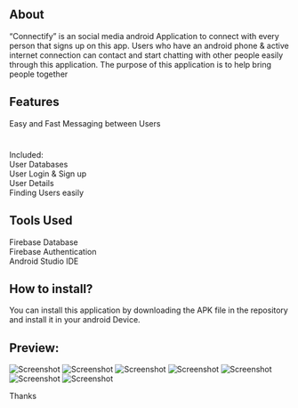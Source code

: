 ## About
“Connectify” is an social media android Application to connect with every person that signs up on this app. Users who have an android phone & active internet connection can contact and start chatting with other people easily through this application. The purpose of this application is to help bring people together 

## Features
Easy and Fast Messaging between Users 
#
Included: <br/>
User Databases <br/>
User Login & Sign up <br/>
User Details <br/>
Finding Users easily <br/>
## Tools Used
Firebase Database <br/>
Firebase Authentication <br/>
Android Studio IDE <br/>

## How to install?
You can install this application by downloading the APK file in the repository and install it in your android Device.


## Preview:
![Screenshot](ConnectifyApp1.PNG) 
![Screenshot](ConnectifyApp2.PNG) 
![Screenshot](ConnectifyApp3.PNG) 
![Screenshot](ConnectifyApp4.PNG) 
![Screenshot](ConnectifyApp5.PNG) 
![Screenshot](ConnectifyApp6.PNG) 
![Screenshot](ConnectifyApp7.PNG) 

Thanks

